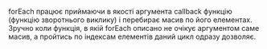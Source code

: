 forEach працює приймаючи в якості аргумента callback функцію (функцію зворотнього виклику) і перебирає масив по його елементах. Зручно коли функція, в якій forEach описано не очікує аргументом саме масив, а пройтись по індексам елементів даний цикл одразу дозволяє.